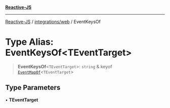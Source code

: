 [**Reactive-JS**](../../../README.md)

***

[Reactive-JS](../../../README.md) / [integrations/web](../README.md) / EventKeysOf

# Type Alias: EventKeysOf\<TEventTarget\>

> **EventKeysOf**\<`TEventTarget`\>: `string` & keyof [`EventMapOf`](EventMapOf.md)\<`TEventTarget`\>

## Type Parameters

• **TEventTarget**
